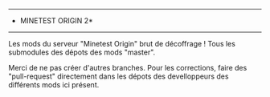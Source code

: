 ********************
* MINETEST ORIGIN 2*
********************

Les mods du serveur "Minetest Origin" brut de décoffrage !
Tous les submodules des dépots des mods "master".

Merci de ne pas créer d'autres branches. Pour les corrections, faire
des "pull-request" directement dans les dépots des develloppeurs des différents mods ici présent.


